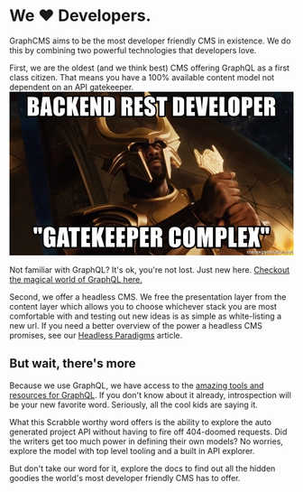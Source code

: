 # We &hearts; Developers.
GraphCMS aims to be the most developer friendly CMS in existence. We do this by combining two powerful technologies that developers love.

First, we are the oldest (and we think best) CMS offering GraphQL as a first class citizen. That means you have a 100% available content model not dependent on an API gatekeeper.
![Gatekeeper Complex](../gitbook/images/backend-rest-developer-gatekeeper-complex.jpg)

Not familiar with GraphQL? It's ok, you're not lost. Just new here. [Checkout the magical world of GraphQL here.](https://graphql.org/learn/)

Second, we offer a headless CMS. We free the presentation layer from the content layer which allows you to choose whichever stack you are most comfortable with and testing out new ideas is as simple as white-listing a new url. If you need a better overview of the power a headless CMS promises, see our [Headless Paradigms](../getting-started/headless-paradigms.md) article.


## But wait, there's more
Because we use GraphQL, we have access to the [amazing tools and resources for GraphQL](../graphql-tools-resources.md). If you don't know about it already, introspection will be your new favorite word. Seriously, all the cool kids are saying it.

What this Scrabble worthy word offers is the ability to explore the auto generated project API without having to fire off 404-doomed requests. Did the writers get too much power in defining their own models? No worries, explore the model with top level tooling and a built in API explorer.

<!-- TODO: Api Explorer -->

But don't take our word for it, explore the docs to find out all the hidden goodies the world's most developer friendly CMS has to offer.